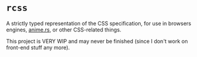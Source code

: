 # `rcss`

A strictly typed representation of the CSS specification, for use in browsers engines, [anime.rs](https://github.com/ecclarke42/anime.rs), or other CSS-related things.

This project is VERY WIP and may never be finished (since I don't work on front-end stuff any more).
